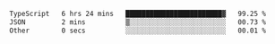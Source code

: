 <!--START_SECTION:waka-->

```txt
TypeScript   6 hrs 24 mins   ████████████████████████▓   99.25 %
JSON         2 mins          ▒░░░░░░░░░░░░░░░░░░░░░░░░   00.73 %
Other        0 secs          ░░░░░░░░░░░░░░░░░░░░░░░░░   00.01 %
```

<!--END_SECTION:waka-->
